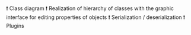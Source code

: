  ❗️ Сlass diagram 
 ❗️ Realization of hierarchy of classes with the graphic interface for editing properties of objects
 ❗️ Serialization / deserialization
 ❗️ Plugins
